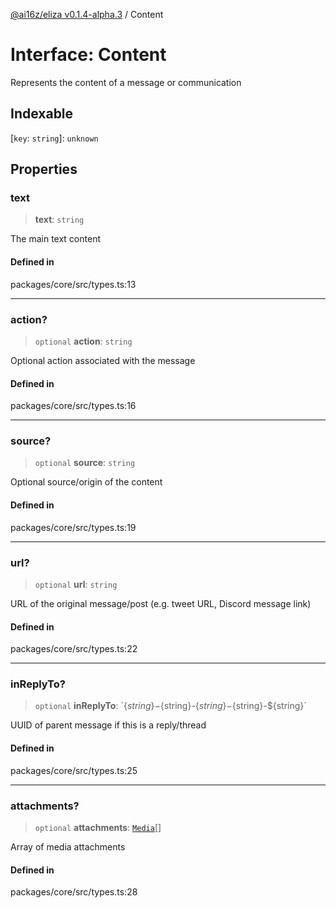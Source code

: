 [@ai16z/eliza v0.1.4-alpha.3](../index.md) / Content

# Interface: Content

Represents the content of a message or communication

## Indexable

 \[`key`: `string`\]: `unknown`

## Properties

### text

> **text**: `string`

The main text content

#### Defined in

packages/core/src/types.ts:13

***

### action?

> `optional` **action**: `string`

Optional action associated with the message

#### Defined in

packages/core/src/types.ts:16

***

### source?

> `optional` **source**: `string`

Optional source/origin of the content

#### Defined in

packages/core/src/types.ts:19

***

### url?

> `optional` **url**: `string`

URL of the original message/post (e.g. tweet URL, Discord message link)

#### Defined in

packages/core/src/types.ts:22

***

### inReplyTo?

> `optional` **inReplyTo**: \`$\{string\}-$\{string\}-$\{string\}-$\{string\}-$\{string\}\`

UUID of parent message if this is a reply/thread

#### Defined in

packages/core/src/types.ts:25

***

### attachments?

> `optional` **attachments**: [`Media`](../type-aliases/Media.md)[]

Array of media attachments

#### Defined in

packages/core/src/types.ts:28
